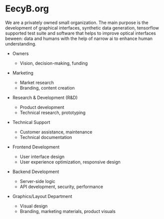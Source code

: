 # EecyB.org
We are a privately owned small organization. The main purpose is the development of graphical interfaces, synthetic data generation, tensorflow supported test suite and software that helps to improve
optical interfaces beween: data and humans with the help of narrow ai to enhance human understanding.

- Owners
  - Vision, decision-making, funding

- Marketing
  - Market research
  - Branding, content creation

- Research & Development (R&D)
  - Product development
  - Technical research, prototyping

- Technical Support
  - Customer assistance, maintenance
  - Technical documentation

- Frontend Development
  - User interface design
  - User experience optimization, responsive design

- Backend Development
  - Server-side logic
  - API development, security, performance

- Graphics/Layout Department
  - Visual design
  - Branding, marketing materials, product visuals

